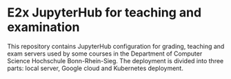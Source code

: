 # E2x JupyterHub for teaching and examination

This repository contains JupyterHub configuration for grading, teaching and exam servers used by some courses in the Department of Computer Science Hochschule Bonn-Rhein-Sieg.
The deployment is divided into three parts: local server, Google cloud and Kubernetes deployment.
